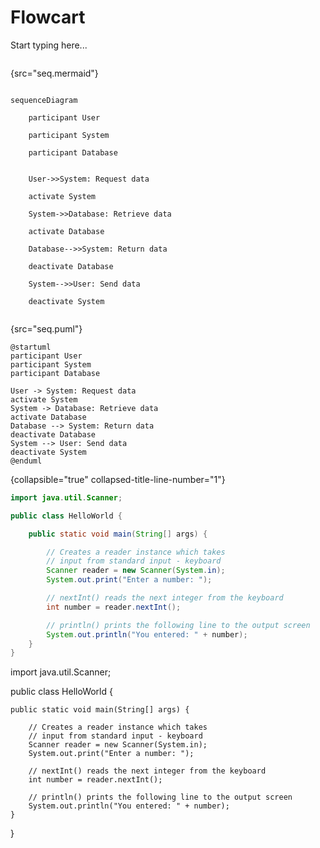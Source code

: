 # Flowcart

Start typing here...


```mermaid

```

{src="seq.mermaid"}


```mermaid

sequenceDiagram

    participant User

    participant System

    participant Database


    User->>System: Request data

    activate System

    System->>Database: Retrieve data

    activate Database

    Database-->>System: Return data

    deactivate Database

    System-->>User: Send data

    deactivate System

```




```plantuml

```

{src="seq.puml"}

 
```plantuml
@startuml
participant User
participant System
participant Database

User -> System: Request data
activate System
System -> Database: Retrieve data
activate Database
Database --> System: Return data
deactivate Database
System --> User: Send data
deactivate System
@enduml
```
{collapsible="true" collapsed-title-line-number="1"} 

```Java
import java.util.Scanner;

public class HelloWorld {

    public static void main(String[] args) {

        // Creates a reader instance which takes
        // input from standard input - keyboard
        Scanner reader = new Scanner(System.in);
        System.out.print("Enter a number: ");

        // nextInt() reads the next integer from the keyboard
        int number = reader.nextInt();

        // println() prints the following line to the output screen
        System.out.println("You entered: " + number);
    }
}
```

<code-block lang="java">
import java.util.Scanner;

public class HelloWorld {

    public static void main(String[] args) {

        // Creates a reader instance which takes
        // input from standard input - keyboard
        Scanner reader = new Scanner(System.in);
        System.out.print("Enter a number: ");

        // nextInt() reads the next integer from the keyboard
        int number = reader.nextInt();

        // println() prints the following line to the output screen
        System.out.println("You entered: " + number);
    }
}
</code-block>
